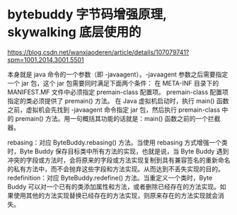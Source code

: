 
# bytebuddy 字节码增强原理,  skywalking 底层使用的
https://blog.csdn.net/wanxiaoderen/article/details/107079741?spm=1001.2014.3001.5501




本身就是 java 命令的一个参数（即 -javaagent）。-javaagent 参数之后需要指定一个 jar 包，这个 jar 包需要同时满足下面两个条件：
在 META-INF 目录下的 MANIFEST.MF 文件中必须指定 premain-class 配置项。
premain-class 配置项指定的类必须提供了 premain() 方法。
在 Java 虚拟机启动时，执行 main() 函数之前，虚拟机会先找到 -javaagent 命令指定 jar 包，然后执行 premain-class 中的 premain() 方法。用一句概括其功能的话就是：main() 函数之前的一个拦截器。



rebasing：对应 ByteBuddy.rebasing() 方法。当使用 rebasing 方式增强一个类时，Byte Buddy 保存目标类中所有方法的实现，也就是说，当 Byte Buddy 遇到冲突的字段或方法时，会将原来的字段或方法实现复制到具有兼容签名的重新命名的私有方法中，而不会抛弃这些字段和方法实现。从而达到不丢失实现的目的。
redefinition：对应 ByteBuddy.redefine() 方法。当重定义一个类时，Byte Buddy 可以对一个已有的类添加属性和方法，或者删除已经存在的方法实现。如果使用其他的方法实现替换已经存在的方法实现，则原来存在的方法实现就会消失。


